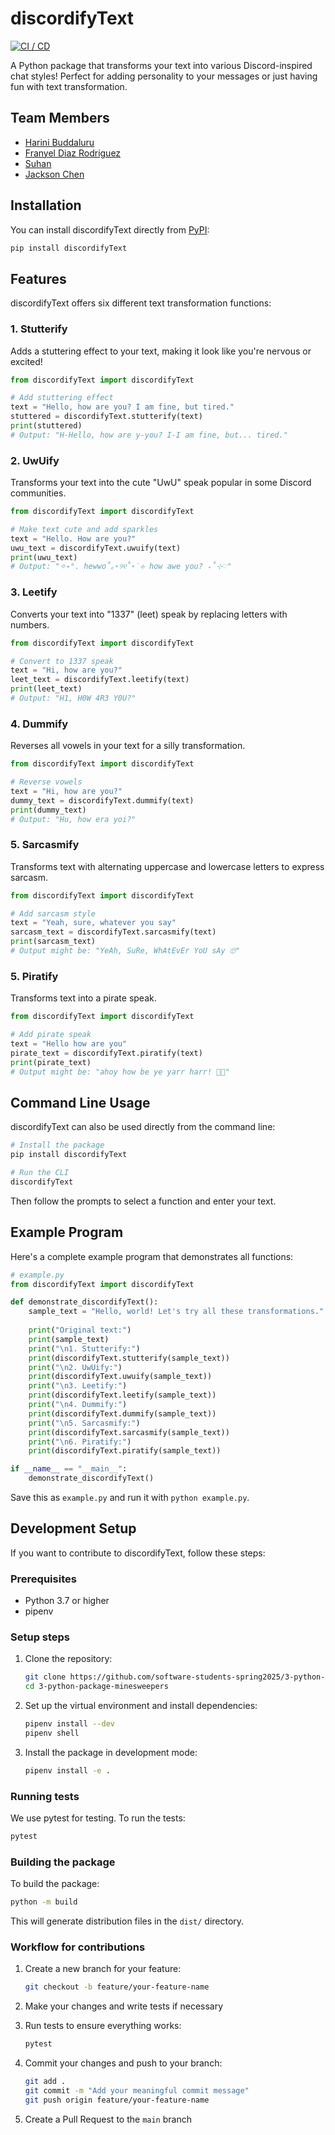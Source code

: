 # discordifyText

[![CI / CD](https://github.com/software-students-spring2025/3-python-package-minesweepers/actions/workflows/build.yaml/badge.svg)](https://github.com/software-students-spring2025/3-python-package-minesweepers/actions/workflows/build.yaml)

A Python package that transforms your text into various Discord-inspired chat styles! Perfect for adding personality to your messages or just having fun with text transformation.

## Team Members

- [Harini Buddaluru](https://github.com/peanutoil)
- [Franyel Diaz Rodriguez](https://github.com/Franyel1)
- [Suhan](https://github.com/Suhansrh)
- [Jackson Chen](https://github.com/jaxxjj)
## Installation

You can install discordifyText directly from [PyPI]():

```bash
pip install discordifyText
```

## Features

discordifyText offers six different text transformation functions:

### 1. Stutterify
Adds a stuttering effect to your text, making it look like you're nervous or excited!

```python
from discordifyText import discordifyText

# Add stuttering effect
text = "Hello, how are you? I am fine, but tired."
stuttered = discordifyText.stutterify(text)
print(stuttered)
# Output: "H-Hello, how are y-you? I-I am fine, but... tired."
```

### 2. UwUify
Transforms your text into the cute "UwU" speak popular in some Discord communities.

```python
from discordifyText import discordifyText

# Make text cute and add sparkles
text = "Hello. How are you?"
uwu_text = discordifyText.uwuify(text)
print(uwu_text)
# Output: "✧˖°. hewwo˚｡⋆୨୧˚⋆˙⟡ how awe you? ₊˚⊹♡"
```

### 3. Leetify
Converts your text into "1337" (leet) speak by replacing letters with numbers.

```python
from discordifyText import discordifyText

# Convert to 1337 speak
text = "Hi, how are you?"
leet_text = discordifyText.leetify(text)
print(leet_text)
# Output: "H1, H0W 4R3 Y0U?"
```

### 4. Dummify
Reverses all vowels in your text for a silly transformation.

```python
from discordifyText import discordifyText

# Reverse vowels
text = "Hi, how are you?"
dummy_text = discordifyText.dummify(text)
print(dummy_text)
# Output: "Hu, how era yoi?"
```

### 5. Sarcasmify
Transforms text with alternating uppercase and lowercase letters to express sarcasm.

```python
from discordifyText import discordifyText

# Add sarcasm style
text = "Yeah, sure, whatever you say"
sarcasm_text = discordifyText.sarcasmify(text)
print(sarcasm_text)
# Output might be: "YeAh, SuRe, WhAtEvEr YoU sAy 🙄"
```
### 5. Piratify
Transforms text into a pirate speak.
```python
from discordifyText import discordifyText

# Add pirate speak
text = "Hello how are you"
pirate_text = discordifyText.piratify(text)
print(pirate_text)
# Output might be: "ahoy how be ye yarr harr! 🏴‍☠️"
```
## Command Line Usage

discordifyText can also be used directly from the command line:

```bash
# Install the package
pip install discordifyText

# Run the CLI
discordifyText
```

Then follow the prompts to select a function and enter your text.

## Example Program

Here's a complete example program that demonstrates all functions:

```python
# example.py
from discordifyText import discordifyText

def demonstrate_discordifyText():
    sample_text = "Hello, world! Let's try all these transformations."
    
    print("Original text:")
    print(sample_text)
    print("\n1. Stutterify:")
    print(discordifyText.stutterify(sample_text))
    print("\n2. UwUify:")
    print(discordifyText.uwuify(sample_text))
    print("\n3. Leetify:")
    print(discordifyText.leetify(sample_text))
    print("\n4. Dummify:")
    print(discordifyText.dummify(sample_text))
    print("\n5. Sarcasmify:")
    print(discordifyText.sarcasmify(sample_text))
    print("\n6. Piratify:")
    print(discordifyText.piratify(sample_text))

if __name__ == "__main__":
    demonstrate_discordifyText()
```

Save this as `example.py` and run it with `python example.py`.

## Development Setup

If you want to contribute to discordifyText, follow these steps:

### Prerequisites

- Python 3.7 or higher
- pipenv

### Setup steps

1. Clone the repository:
   ```bash
   git clone https://github.com/software-students-spring2025/3-python-package-minesweepers.git
   cd 3-python-package-minesweepers
   ```

2. Set up the virtual environment and install dependencies:
   ```bash
   pipenv install --dev
   pipenv shell
   ```

3. Install the package in development mode:
   ```bash
   pipenv install -e .
   ```

### Running tests

We use pytest for testing. To run the tests:

```bash
pytest
```

### Building the package

To build the package:

```bash
python -m build
```

This will generate distribution files in the `dist/` directory.

### Workflow for contributions

1. Create a new branch for your feature:
   ```bash
   git checkout -b feature/your-feature-name
   ```

2. Make your changes and write tests if necessary

3. Run tests to ensure everything works:
   ```bash
   pytest
   ```

4. Commit your changes and push to your branch:
   ```bash
   git add .
   git commit -m "Add your meaningful commit message"
   git push origin feature/your-feature-name
   ```

5. Create a Pull Request to the `main` branch



